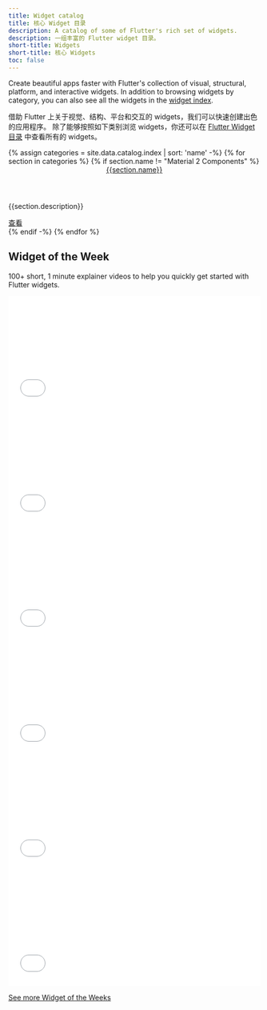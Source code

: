 ```yaml
---
title: Widget catalog
title: 核心 Widget 目录
description: A catalog of some of Flutter's rich set of widgets.
description: 一组丰富的 Flutter widget 目录。
short-title: Widgets
short-title: 核心 Widgets
toc: false
---
```


Create beautiful apps faster with Flutter's collection of visual, structural,
platform, and interactive widgets. In addition to browsing widgets by category,
you can also see all the widgets in the [widget index][].

借助 Flutter 上关于视觉、结构、平台和交互的 widgets，我们可以快速创建出色的应用程序。
除了能够按照如下类别浏览 widgets，你还可以在 [Flutter Widget 目录]({{site.url}}/reference/widgets) 中查看所有的 widgets。

<div class="card-deck card-deck--responsive">
{% assign categories = site.data.catalog.index | sort: 'name' -%}
{% for section in categories %}
    <!-- <div class="card">
        <div class="card-body">
            <a href="{{site.main-url}}{{page.url}}{{section.id}}"><header class="card-title">{{section.name}}</header></a>
            <p class="card-text">{{section.description}}</p>
        </div>
        <div class="card-footer card-footer--transparent">
            <a href="{{site.main-url}}{{page.url}}{{section.id}}">查看</a>
        </div>
    </div> -->
    <!-- Don't display the legacy Material 2 card. It is only accessible via the Material 3 components page. -->
    {% if section.name != "Material 2 Components" %}
        <div class="card">
            <div class="card-body">
                <a href="{{page.url}}{{section.id}}"><header class="card-title">{{section.name}}</header></a>
                <p class="card-text">{{section.description}}</p>
            </div>
            <div class="card-footer card-footer--transparent">
                <a href="{{page.url}}{{section.id}}">查看</a>
            </div>
        </div>
    {% endif -%}
{% endfor %}
</div>

## Widget of the Week

100+ short, 1 minute explainer videos to help you quickly get started with Flutter widgets.

<div class="card-deck card-deck--responsive">
    <div class="video-card">
        <div class="card-body">
            <iframe style="max-width: 100%; width: 100%; height: 230px;" src="{{site.youtube-site}}/embed/1z6YP7YmvwA" frameborder="0" allow="accelerometer; autoplay; encrypted-media; gyroscope; picture-in-picture" allowfullscreen></iframe> 
        </div>
    </div>
    <div class="video-card">
        <div class="card-body">
            <iframe style="max-width: 100%; width: 100%; height: 230px;" src="{{site.youtube-site}}/embed/VdkRy3yZiPo" frameborder="0" allow="accelerometer; autoplay; encrypted-media; gyroscope; picture-in-picture" allowfullscreen></iframe> 
        </div>
    </div>
    <div class="video-card">
        <div class="card-body">
            <iframe style="max-width: 100%; width: 100%; height: 230px;" src="{{site.youtube-site}}/embed/gYNTcgZVcWw" frameborder="0" allow="accelerometer; autoplay; encrypted-media; gyroscope; picture-in-picture" allowfullscreen></iframe> 
        </div>
    </div>
    <div class="video-card">
        <div class="card-body">
            <iframe style="max-width: 100%; width: 100%; height: 230px;" src="{{site.youtube-site}}/embed/-Nny8kzW380" frameborder="0" allow="accelerometer; autoplay; encrypted-media; gyroscope; picture-in-picture" allowfullscreen></iframe> 
        </div>
    </div>
    <div class="video-card">
        <div class="card-body">
            <iframe style="max-width: 100%; width: 100%; height: 230px;" src="{{site.youtube-site}}/embed/y9xchtVTtqQ" frameborder="0" allow="accelerometer; autoplay; encrypted-media; gyroscope; picture-in-picture" allowfullscreen></iframe> 
        </div>
    </div>
    <div class="video-card">
        <div class="card-body">
            <iframe style="max-width: 100%; width: 100%; height: 230px;" src="{{site.youtube-site}}/embed/qjA0JFiPMnQ" frameborder="0" allow="accelerometer; autoplay; encrypted-media; gyroscope; picture-in-picture" allowfullscreen></iframe> 
        </div>
    </div>
</div>

<a class="btn btn-primary full-width" target="_blank" href="https://www.youtube.com/playlist?list=PLjxrf2q8roU23XGwz3Km7sQZFTdB996iG" >See more Widget of the Weeks</a>

[widget index]: {{site.url}}/reference/widgets
